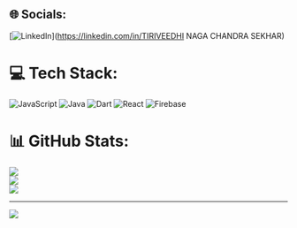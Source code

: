 
## 🌐 Socials:
[![LinkedIn](https://img.shields.io/badge/LinkedIn-%230077B5.svg?logo=linkedin&logoColor=white)](https://linkedin.com/in/TIRIVEEDHI NAGA CHANDRA SEKHAR) 

# 💻 Tech Stack:
![JavaScript](https://img.shields.io/badge/javascript-%23323330.svg?style=for-the-badge&logo=javascript&logoColor=%23F7DF1E) ![Java](https://img.shields.io/badge/java-%23ED8B00.svg?style=for-the-badge&logo=openjdk&logoColor=white) ![Dart](https://img.shields.io/badge/dart-%230175C2.svg?style=for-the-badge&logo=dart&logoColor=white) ![React](https://img.shields.io/badge/react-%2320232a.svg?style=for-the-badge&logo=react&logoColor=%2361DAFB) ![Firebase](https://img.shields.io/badge/firebase-a08021?style=for-the-badge&logo=firebase&logoColor=ffcd34)
# 📊 GitHub Stats:
![](https://github-readme-stats.vercel.app/api?username=chandutiriveedhi&theme=dark&hide_border=false&include_all_commits=false&count_private=false)<br/>
![](https://github-readme-streak-stats.herokuapp.com/?user=chandutiriveedhi&theme=dark&hide_border=false)<br/>
![](https://github-readme-stats.vercel.app/api/top-langs/?username=chandutiriveedhi&theme=dark&hide_border=false&include_all_commits=false&count_private=false&layout=compact)

---
[![](https://visitcount.itsvg.in/api?id=chandutiriveedhi&icon=0&color=0)](https://visitcount.itsvg.in)

<!-- Proudly created with GPRM ( https://gprm.itsvg.in ) -->

